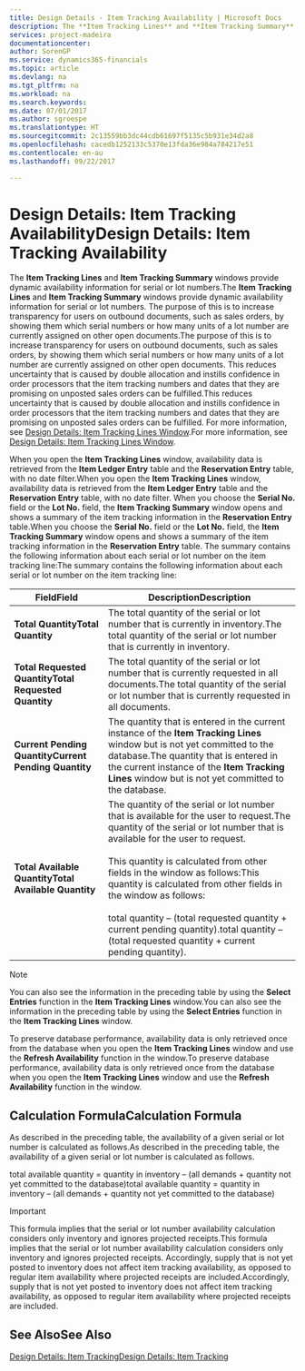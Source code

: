 ```yaml
---
title: Design Details - Item Tracking Availability | Microsoft Docs
description: The **Item Tracking Lines** and **Item Tracking Summary** windows provide dynamic availability information for serial or lot numbers. The purpose of this is to increase transparency for users on outbound documents, such as sales orders, by showing them which serial numbers or how many units of a lot number are currently assigned on other open documents. This reduces uncertainty that is caused by double allocation and instills confidence in order processors that the item tracking numbers and dates that they are promising on unposted sales orders can be fulfilled.
services: project-madeira
documentationcenter: 
author: SorenGP
ms.service: dynamics365-financials
ms.topic: article
ms.devlang: na
ms.tgt_pltfrm: na
ms.workload: na
ms.search.keywords: 
ms.date: 07/01/2017
ms.author: sgroespe
ms.translationtype: HT
ms.sourcegitcommit: 2c13559bb3dc44cdb61697f5135c5b931e34d2a8
ms.openlocfilehash: cacedb1252133c5370e13fda36e984a784217e51
ms.contentlocale: en-au
ms.lasthandoff: 09/22/2017

---
```

# <a name="design-details-item-tracking-availability"></a><span data-ttu-id="4348e-105">Design Details: Item Tracking Availability</span><span class="sxs-lookup"><span data-stu-id="4348e-105">Design Details: Item Tracking Availability</span></span>
<span data-ttu-id="4348e-106">The **Item Tracking Lines** and **Item Tracking Summary** windows provide dynamic availability information for serial or lot numbers.</span><span class="sxs-lookup"><span data-stu-id="4348e-106">The **Item Tracking Lines** and **Item Tracking Summary** windows provide dynamic availability information for serial or lot numbers.</span></span> <span data-ttu-id="4348e-107">The purpose of this is to increase transparency for users on outbound documents, such as sales orders, by showing them which serial numbers or how many units of a lot number are currently assigned on other open documents.</span><span class="sxs-lookup"><span data-stu-id="4348e-107">The purpose of this is to increase transparency for users on outbound documents, such as sales orders, by showing them which serial numbers or how many units of a lot number are currently assigned on other open documents.</span></span> <span data-ttu-id="4348e-108">This reduces uncertainty that is caused by double allocation and instills confidence in order processors that the item tracking numbers and dates that they are promising on unposted sales orders can be fulfilled.</span><span class="sxs-lookup"><span data-stu-id="4348e-108">This reduces uncertainty that is caused by double allocation and instills confidence in order processors that the item tracking numbers and dates that they are promising on unposted sales orders can be fulfilled.</span></span> <span data-ttu-id="4348e-109">For more information, see [Design Details: Item Tracking Lines Window](design-details-item-tracking-lines-window.md).</span><span class="sxs-lookup"><span data-stu-id="4348e-109">For more information, see [Design Details: Item Tracking Lines Window](design-details-item-tracking-lines-window.md).</span></span>  

 <span data-ttu-id="4348e-110">When you open the **Item Tracking Lines** window, availability data is retrieved from the **Item Ledger Entry** table and the **Reservation Entry** table, with no date filter.</span><span class="sxs-lookup"><span data-stu-id="4348e-110">When you open the **Item Tracking Lines** window, availability data is retrieved from the **Item Ledger Entry** table and the **Reservation Entry** table, with no date filter.</span></span> <span data-ttu-id="4348e-111">When you choose the **Serial No.** field or the **Lot No.** field, the **Item Tracking Summary** window opens and shows a summary of the item tracking information in the **Reservation Entry** table.</span><span class="sxs-lookup"><span data-stu-id="4348e-111">When you choose the **Serial No.** field or the **Lot No.** field, the **Item Tracking Summary** window opens and shows a summary of the item tracking information in the **Reservation Entry** table.</span></span> <span data-ttu-id="4348e-112">The summary contains the following information about each serial or lot number on the item tracking line:</span><span class="sxs-lookup"><span data-stu-id="4348e-112">The summary contains the following information about each serial or lot number on the item tracking line:</span></span>  

|<span data-ttu-id="4348e-113">Field</span><span class="sxs-lookup"><span data-stu-id="4348e-113">Field</span></span>|<span data-ttu-id="4348e-114">Description</span><span class="sxs-lookup"><span data-stu-id="4348e-114">Description</span></span>|  
|---------------------------------|---------------------------------------|  
|<span data-ttu-id="4348e-115">**Total Quantity**</span><span class="sxs-lookup"><span data-stu-id="4348e-115">**Total Quantity**</span></span>|<span data-ttu-id="4348e-116">The total quantity of the serial or lot number that is currently in inventory.</span><span class="sxs-lookup"><span data-stu-id="4348e-116">The total quantity of the serial or lot number that is currently in inventory.</span></span>|  
|<span data-ttu-id="4348e-117">**Total Requested Quantity**</span><span class="sxs-lookup"><span data-stu-id="4348e-117">**Total Requested Quantity**</span></span>|<span data-ttu-id="4348e-118">The total quantity of the serial or lot number that is currently requested in all documents.</span><span class="sxs-lookup"><span data-stu-id="4348e-118">The total quantity of the serial or lot number that is currently requested in all documents.</span></span>|  
|<span data-ttu-id="4348e-119">**Current Pending Quantity**</span><span class="sxs-lookup"><span data-stu-id="4348e-119">**Current Pending Quantity**</span></span>|<span data-ttu-id="4348e-120">The quantity that is entered in the current instance of the **Item Tracking Lines** window but is not yet committed to the database.</span><span class="sxs-lookup"><span data-stu-id="4348e-120">The quantity that is entered in the current instance of the **Item Tracking Lines** window but is not yet committed to the database.</span></span>|  
|<span data-ttu-id="4348e-121">**Total Available Quantity**</span><span class="sxs-lookup"><span data-stu-id="4348e-121">**Total Available Quantity**</span></span>|<span data-ttu-id="4348e-122">The quantity of the serial or lot number that is available for the user to request.</span><span class="sxs-lookup"><span data-stu-id="4348e-122">The quantity of the serial or lot number that is available for the user to request.</span></span><br /><br /> <span data-ttu-id="4348e-123">This quantity is calculated from other fields in the window as follows:</span><span class="sxs-lookup"><span data-stu-id="4348e-123">This quantity is calculated from other fields in the window as follows:</span></span><br /><br /> <span data-ttu-id="4348e-124">total quantity – (total requested quantity + current pending quantity).</span><span class="sxs-lookup"><span data-stu-id="4348e-124">total quantity – (total requested quantity + current pending quantity).</span></span>|  

> [!NOTE]  
>  <span data-ttu-id="4348e-125">You can also see the information in the preceding table by using the **Select Entries** function in the **Item Tracking Lines** window.</span><span class="sxs-lookup"><span data-stu-id="4348e-125">You can also see the information in the preceding table by using the **Select Entries** function in the **Item Tracking Lines** window.</span></span>  

 <span data-ttu-id="4348e-126">To preserve database performance, availability data is only retrieved once from the database when you open the **Item Tracking Lines** window and use the **Refresh Availability** function in the window.</span><span class="sxs-lookup"><span data-stu-id="4348e-126">To preserve database performance, availability data is only retrieved once from the database when you open the **Item Tracking Lines** window and use the **Refresh Availability** function in the window.</span></span>  

## <a name="calculation-formula"></a><span data-ttu-id="4348e-127">Calculation Formula</span><span class="sxs-lookup"><span data-stu-id="4348e-127">Calculation Formula</span></span>  
 <span data-ttu-id="4348e-128">As described in the preceding table, the availability of a given serial or lot number is calculated as follows.</span><span class="sxs-lookup"><span data-stu-id="4348e-128">As described in the preceding table, the availability of a given serial or lot number is calculated as follows.</span></span>  

 <span data-ttu-id="4348e-129">total available quantity = quantity in inventory – (all demands + quantity not yet committed to the database)</span><span class="sxs-lookup"><span data-stu-id="4348e-129">total available quantity = quantity in inventory – (all demands + quantity not yet committed to the database)</span></span>  

> [!IMPORTANT]  
>  <span data-ttu-id="4348e-130">This formula implies that the serial or lot number availability calculation considers only inventory and ignores projected receipts.</span><span class="sxs-lookup"><span data-stu-id="4348e-130">This formula implies that the serial or lot number availability calculation considers only inventory and ignores projected receipts.</span></span> <span data-ttu-id="4348e-131">Accordingly, supply that is not yet posted to inventory does not affect item tracking availability, as opposed to regular item availability where projected receipts are included.</span><span class="sxs-lookup"><span data-stu-id="4348e-131">Accordingly, supply that is not yet posted to inventory does not affect item tracking availability, as opposed to regular item availability where projected receipts are included.</span></span>  

## <a name="see-also"></a><span data-ttu-id="4348e-132">See Also</span><span class="sxs-lookup"><span data-stu-id="4348e-132">See Also</span></span>  
 [<span data-ttu-id="4348e-133">Design Details: Item Tracking</span><span class="sxs-lookup"><span data-stu-id="4348e-133">Design Details: Item Tracking</span></span>](design-details-item-tracking.md)

